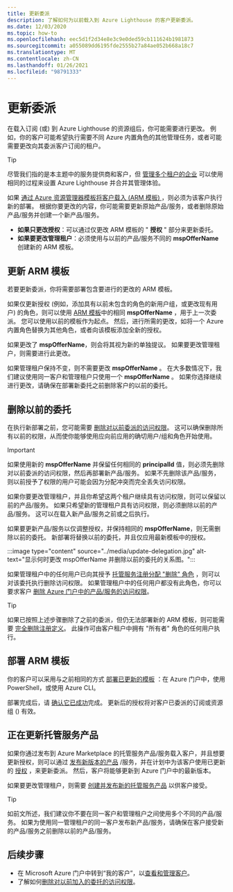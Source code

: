 ```yaml
---
title: 更新委派
description: 了解如何为以前载入到 Azure Lighthouse 的客户更新委派。
ms.date: 12/03/2020
ms.topic: how-to
ms.openlocfilehash: eec5d1f2d34e8e3c9e0ded59cb111624b1981873
ms.sourcegitcommit: a055089dd6195fde2555b27a84ae052b668a18c7
ms.translationtype: MT
ms.contentlocale: zh-CN
ms.lasthandoff: 01/26/2021
ms.locfileid: "98791333"
---
```

# <a name="update-a-delegation"></a>更新委派

在载入订阅 (或) 到 Azure Lighthouse 的资源组后，你可能需要进行更改。 例如，你的客户可能希望执行需要不同 Azure 内置角色的其他管理任务，或者可能需要更改向其委派客户订阅的租户。

> [!TIP]
> 尽管我们指的是本主题中的服务提供商和客户，但 [管理多个租户的企业](../concepts/enterprise.md) 可以使用相同的过程来设置 Azure Lighthouse 并合并其管理体验。

如果 [通过 Azure 资源管理器模板将客户载入 (ARM 模板) ](onboard-customer.md)，则必须为该客户执行新的部署。 根据你要更改的内容，你可能需要更新原始产品/服务，或者删除原始产品/服务并创建一个新产品/服务。

- **如果只更改授权**：可以通过仅更改 ARM 模板的 " **授权** " 部分来更新委托。
- **如果要更改管理租户**：必须使用与以前的产品/服务不同的 **mspOfferName** 创建新的 ARM 模板。

## <a name="update-your-arm-template"></a>更新 ARM 模板

若要更新委派，你将需要部署包含要进行的更改的 ARM 模板。

如果仅更新授权 (例如，添加具有以前未包含的角色的新用户组，或更改现有用户) 的角色，则可以使用 [ARM 模板](onboard-customer.md#create-an-azure-resource-manager-template)中的相同 **mspOfferName** ，用于上一次委派。 您可以使用以前的模板作为起点。 然后，进行所需的更改，如将一个 Azure 内置角色替换为其他角色，或者向该模板添加全新的授权。

如果更改了 **mspOfferName**，则会将其视为新的单独提议。 如果要更改管理租户，则需要进行此更改。

如果管理租户保持不变，则不需要更改 **mspOfferName** 。 在大多数情况下，我们建议使用同一客户和管理租户只使用一个 **mspOfferName** 。 如果你选择继续进行更改，请确保在部署新委托之前删除客户的以前的委托。

## <a name="remove-the-previous-delegation"></a>删除以前的委托

在执行新部署之前，您可能需要 [删除对以前委派的访问权限](remove-delegation.md)。 这可以确保删除所有以前的权限，从而使你能够使用应向前应用的确切用户/组和角色开始使用。

> [!IMPORTANT]
> 如果使用新的 **mspOfferName** 并保留任何相同的 **principalId** 值，则必须先删除对以前委派的访问权限，然后再部署新产品/服务。 如果不先删除该产品/服务，则以前授予了权限的用户可能会因为分配冲突而完全丢失访问权限。

如果你要更改管理租户，并且你希望这两个租户继续具有访问权限，则可以保留以前的产品/服务。 如果只希望新的管理租户具有访问权限，则必须删除以前的产品/服务。 这可以在载入新产品/服务之前或之后执行。

如果要更新产品/服务以仅调整授权，并保持相同的 **mspOfferName**，则无需删除以前的委托。 新部署将替换以前的委托，并且仅应用最新模板中的授权。

:::image type="content" source="../media/update-delegation.jpg" alt-text="显示何时更改 mspOfferName 并删除以前的委托的关系图。":::

如果管理租户中的任何用户已向其授予 [托管服务注册分配 "删除" 角色](../../role-based-access-control/built-in-roles.md#managed-services-registration-assignment-delete-role) ，则可以对该委托执行删除访问权限。 如果管理租户中的任何用户都没有此角色，你可以要求客户 [删除 Azure 门户中的产品/服务的访问权限](view-manage-service-providers.md#add-or-remove-service-provider-offers)。

> [!TIP]
> 如果已按照上述步骤删除了之前的委派，但仍无法部署新的 ARM 模板，则可能需要 [完全删除注册定义](/powershell/module/az.managedservices/remove-azmanagedservicesdefinition)。 此操作可由客户租户中拥有 "所有者" 角色的任何用户执行。  

## <a name="deploy-the-arm-template"></a>部署 ARM 模板

你的客户可以采用与之前相同的方式 [部署已更新的模板](onboard-customer.md#deploy-the-azure-resource-manager-templates) ：在 Azure 门户中，使用 PowerShell，或使用 Azure CLI。

部署完成后，请 [确认它已成功](onboard-customer.md#confirm-successful-onboarding)完成。 更新后的授权将对客户已委派的订阅或资源组 () 有效。

## <a name="updating-managed-service-offers"></a>正在更新托管服务产品

如果你通过发布到 Azure Marketplace 的托管服务产品/服务载入客户，并且想要更新授权，则可以通过 [发布新版本的产品](../../marketplace/partner-center-portal/update-existing-offer.md) /服务，并在计划中为该客户使用已更新的 [授权](../../marketplace/plan-managed-service-offer.md) ，来更新委派。 然后，客户将能够更新到 Azure 门户中的最新版本。

如果要更改管理租户，则需要 [创建并发布新的托管服务产品](../../marketplace/plan-managed-service-offer.md) 以供客户接受。

> [!TIP]
> 如前文所述，我们建议你不要在同一客户和管理租户之间使用多个不同的产品/服务。 如果为使用同一管理租户的同一客户发布新产品/服务，请确保在客户接受新的产品/服务之前删除以前的产品/服务。

## <a name="next-steps"></a>后续步骤

- 在 Microsoft Azure 门户中转到“我的客户”，以[查看和管理客户](view-manage-customers.md)。
- 了解如何[删除对以前加入的委托的访问权限](remove-delegation.md)。
